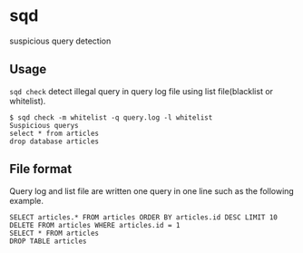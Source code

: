 # sqd
suspicious query detection

## Usage
`sqd check` detect illegal query in query log file using list file(blacklist or whitelist).

```
$ sqd check -m whitelist -q query.log -l whitelist
Suspicious querys
select * from articles
drop database articles
```

## File format
Query log and list file are written one query in one line such as the following example.

``` query.log
SELECT articles.* FROM articles ORDER BY articles.id DESC LIMIT 10
DELETE FROM articles WHERE articles.id = 1
SELECT * FROM articles
DROP TABLE articles
```
